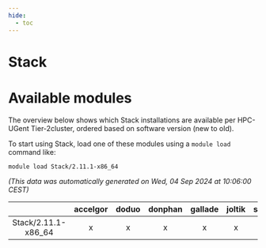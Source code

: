```yaml
---
hide:
  - toc
---
```


Stack
=====

# Available modules


The overview below shows which Stack installations are available per HPC-UGent Tier-2cluster, ordered based on software version (new to old).

To start using Stack, load one of these modules using a `module load` command like:

```shell
module load Stack/2.11.1-x86_64
```

*(This data was automatically generated on Wed, 04 Sep 2024 at 10:06:00 CEST)*  

| |accelgor|doduo|donphan|gallade|joltik|shinx|skitty|
| :---: | :---: | :---: | :---: | :---: | :---: | :---: | :---: |
|Stack/2.11.1-x86_64|x|x|x|x|x|x|x|
